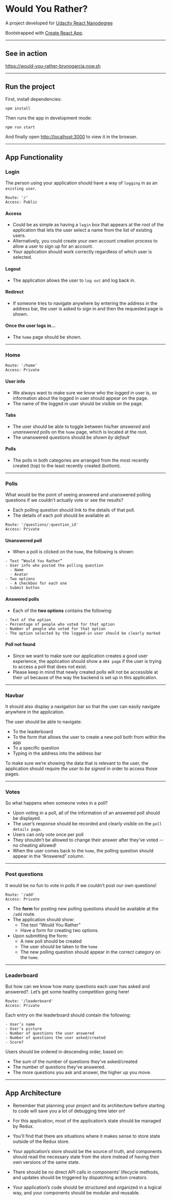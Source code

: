 # Would You Rather?

A project developed for [Udacity React Nanodegree](https://eu.udacity.com/course/react-nanodegree--nd019)

Bootstrapped with [Create React App](https://github.com/facebookincubator/create-react-app).

***

## See in action

https://would-you-rather-brunogarcia.now.sh

***

## Run the project

First, install dependencies:

```
npm install
```

Then runs the app in development mode:

```
npm run start
```

And finally open [http://localhost:3000](http://localhost:3000) to view it in the browser.

***

## App Functionality

### Login

The person using your application should have a way of `logging` in as an `existing user`.

```
Route: '/'
Access: Public
```

#### Access

* Could be as simple as having a `login` box that appears at the root of the application that lets the user select a name from the list of existing users. 
* Alternatively, you could create your own account creation process to allow a user to sign up for an account.
* Your application should work correctly regardless of which user is selected.

#### Logout

* The application allows the user to `log out` and log back in.

#### Redirect

* If someone tries to navigate anywhere by entering the address in the address bar, the user is asked to sign in and then the requested page is shown.

#### Once the user logs in...

* The `home` page should be shown.

***

### Home

```
Route: '/home'
Access: Private
```

#### User info
* We always want to make sure we know who the logged in user is, so information about the logged in user should appear on the page.
* The name of the logged in user should be visible on the page.

#### Tabs
* The user should be able to toggle between his/her *answered* and *unanswered* polls on the `home` page, which is located at the root.
* The unanswered questions should be *shown by default*

#### Polls
* The polls in both categories are arranged from the most recently created (top) to the least recently created (bottom).

***

### Polls
What would be the point of seeing answered and unanswered polling questions if we couldn’t actually vote or see the results?

* Each polling question should link to the details of that poll.
* The details of each poll should be available at:

```
Route: '/questions/:question_id'
Access: Private
```

#### Unanswered poll

* When a poll is clicked on the `home`, the following is shown:

```
- Text “Would You Rather”
- User info who posted the polling question
  - Name
  - Avatar
- Two options
  - A checkbox for each one
- Submit button
```

#### Answered polls
* Each of the **two options** contains the following:

```
- Text of the option
- Percentage of people who voted for that option
- Number of people who voted for that option
- The option selected by the logged-in user should be clearly marked
```

#### Poll not found
* Since we want to make sure our application creates a good user experience, the application should show a `404 page` if the user is trying to access a poll that does not exist.
* Please keep in mind that newly created polls will not be accessible at their url because of the way the backend is set up in this application.

***

### Navbar
It should also display a navigation bar so that the user can easily navigate anywhere in the application.

The user should be able to navigate:
* To the leaderboard
* To the form that allows the user to create a new poll both from within the app
* To a specific question
* Typing in the address into the address bar

To make sure we’re showing the data that is relevant to the user, the application should require *the user to be signed* in order to access those pages.

***

### Votes

So what happens when someone votes in a poll?

* Upon voting in a poll, all of the information of an answered poll should be displayed.
* The user’s response should be recorded and clearly visible on the `poll details page`.
* Users can only vote once per poll
* They shouldn’t be allowed to change their answer after they’ve voted -- no cheating allowed!
* When the user comes back to the `home`, the polling question should appear in the “Answered” column.

***

### Post questions

It would be no fun to vote in polls if we couldn’t post our own questions!

```
Route: '/add'
Access: Private
```

* The **form** for posting new polling questions should be available at the `/add` route.
* The application should show:
  * The text “Would You Rather”
  * Have a form for creating two options.
* Upon submitting the form:
  * A new poll should be created
  * The user should be taken to the `home`
  * The new polling question should appear in the correct category on the `home`.

***

### Leaderboard

But how can we know how many questions each user has asked and answered?.
Let’s get some healthy competition going here!

```
Route: '/leaderboard'
Access: Private
```

Each entry on the leaderboard should contain the following:

```
- User’s name
- User’s picture
- Number of questions the user answered
- Number of questions the user asked/created
- Score?
```

Users should be ordered in descending order, based on:
  * The sum of the number of questions they’ve asked/created
  * The number of questions they’ve answered.
  * The more questions you ask and answer, the higher up you move.

***

## App Architecture

* Remember that planning your project and its architecture before starting to code will save you a lot of debugging time later on!

* For this application, most of the application’s state should be managed by Redux.

* You’ll find that there are situations where it makes sense to store state outside of the Redux store.

* Your application’s store should be the source of truth, and components should read the necessary state from the store instead of having their own versions of the same state.

* There should be no direct API calls in components’ lifecycle methods, and updates should be triggered by dispatching action creators.

* Your application’s code should be structured and organized in a logical way, and your components should be modular and reusable.
